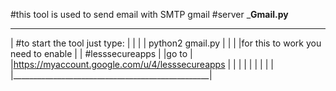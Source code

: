 #this tool is used to send email with SMTP gmail 
#server
    _________________Gmail.py________________
__________________________________________________
|     #to start the tool just type:               |
|                                                 |
|     python2 gmail.py                            |
|                                                 |
|for this to work you need to enable              |
| #lesssecureapps                                 |
|go to                                            |
|https://myaccount.google.com/u/4/lesssecureapps  |                                                 |                                                 |
|                                                 |
|                                                 |
|                                                 |
|_________________________________________________|
